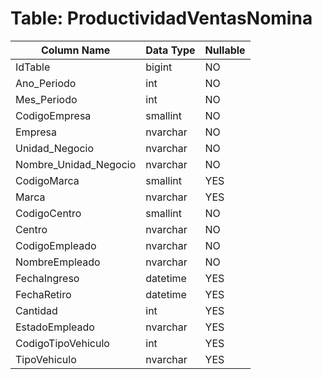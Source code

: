 # Table: ProductividadVentasNomina

| Column Name | Data Type | Nullable |
|-------------|-----------|----------|
| IdTable | bigint | NO |
| Ano_Periodo | int | NO |
| Mes_Periodo | int | NO |
| CodigoEmpresa | smallint | NO |
| Empresa | nvarchar | NO |
| Unidad_Negocio | nvarchar | NO |
| Nombre_Unidad_Negocio | nvarchar | NO |
| CodigoMarca | smallint | YES |
| Marca | nvarchar | YES |
| CodigoCentro | smallint | NO |
| Centro | nvarchar | NO |
| CodigoEmpleado | nvarchar | NO |
| NombreEmpleado | nvarchar | NO |
| FechaIngreso | datetime | YES |
| FechaRetiro | datetime | YES |
| Cantidad | int | YES |
| EstadoEmpleado | nvarchar | YES |
| CodigoTipoVehiculo | int | YES |
| TipoVehiculo | nvarchar | YES |
